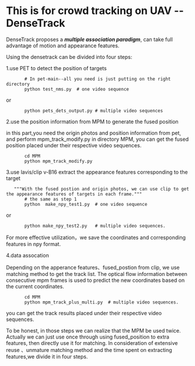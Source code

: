 
# This is for crowd tracking on UAV --DenseTrack 

DenseTrack proposes a **_multiple association paradigm_**, can take full advantage of motion and appearance features.

<!-- <p align="center"><img src="figs/pipeline.png" width="600"/></p> -->

<!-- > [**TOPIC: A Parallel Association Paradigm for Multi-Object Tracking under Complex Motions and Diverse Scenes**](https://ieeexplore.ieee.org/document/10851814)
>
> Xiaoyan Cao, Yiyao Zheng, Yao Yao, Huapeng Qin, Xiaoyu Cao and Shihui Guo
>
> _[IEEE TIP](https://ieeexplore.ieee.org/document/10851814)_ -->

   
Using the densetrack can be divided into four steps:
   
   1.use PET to detect the position of targets

           # In pet-main--all you need is just putting on the right directory
           python test_nms.py  # one video sequence

   or  
  
           python pets_dets_output.py # multiple video sequences
    
   
   2.use the position information from MPM to generate the fused position


  in this part,you need the origin photos and position information from pet, and perform mpm_track_modify.py in directory MPM,
  you can get the fused position placed under their respective video sequences.
         
           cd MPM
           python mpm_track_modify.py 

   3.use lavis/clip v-B16  extract the appearance features corresponding to the target
   
       """With the fused postion and origin photos, we can use clip to get the appearance features of targets in each frame."""
           # the same as step 1
           python  make_npy_test1.py  # one video sequence
   
   or
   
           python make_npy_test2.py   # multiple video sequences. 
   
   For more effective utilization，we save the coordinates and corresponding features in npy format.
 

   4.data assocation 

 
  Depending on the apperance features、fused_postion from clip, we use matching method to get the track list. The optical flow information 
 between consecutive mpm frames is used to predict the new coordinates based on the current coordinates.
         
           cd MPM
           python mpm_track_plus_multi.py  # multiple video sequences. 

   you can get the track results placed under their respective video sequences.




   To be honest, in those steps we can realize that the MPM be used twice. Actually we can just use once through using fused_position to 
extra features, then  directly use it for matching.  In consideration of extensive reuse 、unmature matching method and the time spent on extracting 
features,we divide it in four steps.
